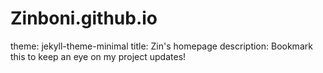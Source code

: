 # Zinboni.github.io
theme: jekyll-theme-minimal
title: Zin's homepage
description: Bookmark this to keep an eye on my project updates!

